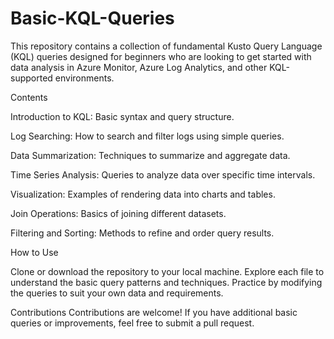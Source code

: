 # Basic-KQL-Queries
This repository contains a collection of fundamental Kusto Query Language (KQL) queries designed for beginners who are looking to get started with data analysis in Azure Monitor, Azure Log Analytics, and other KQL-supported environments.


Contents

Introduction to KQL: 
Basic syntax and query structure.

Log Searching: 
How to search and filter logs using simple queries.

Data Summarization: 
Techniques to summarize and aggregate data.

Time Series Analysis: 
Queries to analyze data over specific time intervals.

Visualization: 
Examples of rendering data into charts and tables.

Join Operations: 
Basics of joining different datasets.

Filtering and Sorting: 
Methods to refine and order query results.


How to Use

Clone or download the repository to your local machine.
Explore each file to understand the basic query patterns and techniques.
Practice by modifying the queries to suit your own data and requirements.

Contributions
Contributions are welcome! If you have additional basic queries or improvements, feel free to submit a pull request.

